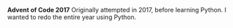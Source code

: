 **Advent of Code 2017**
Originally attempted in 2017, before learning Python.
I wanted to redo the entire year using Python.